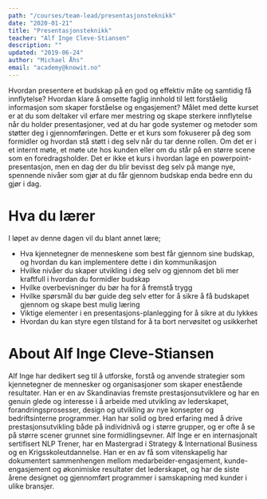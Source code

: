 ```yaml
---
path: "/courses/team-lead/presentasjonsteknikk"
date: "2020-01-21"
title: "Presentasjonsteknikk"
teacher: "Alf Inge Cleve-Stiansen"
description: ""
updated: "2019-06-24"
author: "Michael Åhs"
email: "academy@knowit.no"
---
```


Hvordan presentere et budskap på en god og effektiv måte og samtidig få
innflytelse? Hvordan klare å omsette faglig innhold til lett forståelig
informasjon som skaper forståelse og engasjement? Målet med dette kurset er at
du som deltaker vil erfare mer mestring og skape sterkere innflytelse når du
holder presentasjoner, ved at du har gode systemer og metoder som støtter deg
i gjennomføringen. Dette er et kurs som fokuserer på deg som formidler og
hvordan stå støtt i deg selv når du tar denne rollen. Om det er i et internt
møte, et møte ute hos kunden eller om du står på en større scene som en
foredragsholder. Det er ikke et kurs i hvordan lage en
powerpoint-presentasjon, men en dag der du blir bevisst deg selv på mange nye,
spennende nivåer som gjør at du får gjennom budskap enda bedre enn du gjør i
dag.

# Hva du lærer

I løpet av denne dagen vil du blant annet lære;

- Hva kjennetegner de menneskene som best får gjennom sine budskap, og hvordan
  du kan implementere dette i din kommunikasjon
- Hvilke nivåer du skaper utvikling i deg selv og gjennom det bli mer
  kraftfull i hvordan du formidler budskap
- Hvilke overbevisninger du bør ha for å fremstå trygg
- Hvilke spørsmål du bør guide deg selv etter for å sikre å få budskapet
  gjennom og skape best mulig læring
- Viktige elementer i en presentasjons-planlegging for å sikre at du lykkes
- Hvordan du kan styre egen tilstand for å ta bort nervøsitet og usikkerhet

# About Alf Inge Cleve-Stiansen

Alf Inge har dedikert seg til å utforske, forstå og anvende strategier som
kjennetegner de mennesker og organisasjoner som skaper enestående resultater.
Han er en av Skandinavias fremste prestasjonsutviklere og har en genuin glede
og interesse i å arbeide med utvikling av lederskapet, forandringsprosesser,
design og utvikling av nye konsepter og bedriftsinterne programmer. Han har
solid og bred erfaring med å drive prestasjonsutvikling både på individnivå og
i større grupper, og er ofte å se på større scener grunnet sine
formidlingsevner. Alf Inge er en internasjonalt sertifisert NLP Trener, har en
Mastergrad i Strategy & International Business og en Krigsskoleutdannelse. Han
er en av få som vitenskapelig har dokumentert sammenhengen mellom
medarbeider-engasjement, kunde-engasjement og økonimiske resultater det
lederskapet, og har de siste årene designet og gjennomført programmer i
samskapning med kunder i ulike bransjer.
